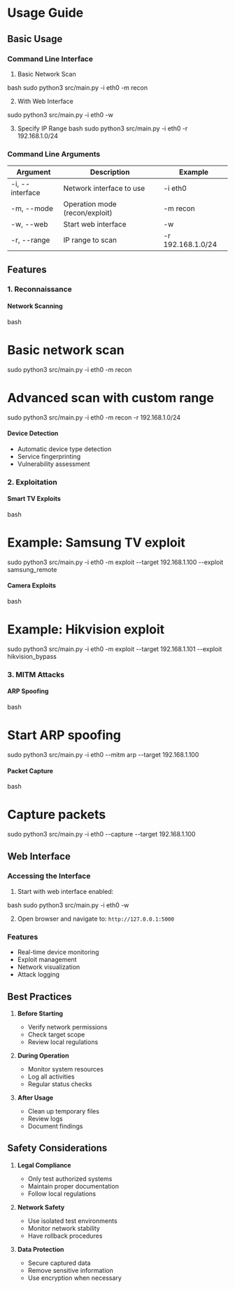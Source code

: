 # Usage Guide

## Basic Usage

### Command Line Interface

1. Basic Network Scan

bash
sudo python3 src/main.py -i eth0 -m recon

2. With Web Interface

sudo python3 src/main.py -i eth0 -w

3. Specify IP Range
   bash
   sudo python3 src/main.py -i eth0 -r 192.168.1.0/24

### Command Line Arguments

| Argument        | Description                    | Example           |
| --------------- | ------------------------------ | ----------------- |
| -i, --interface | Network interface to use       | -i eth0           |
| -m, --mode      | Operation mode (recon/exploit) | -m recon          |
| -w, --web       | Start web interface            | -w                |
| -r, --range     | IP range to scan               | -r 192.168.1.0/24 |

## Features

### 1. Reconnaissance

#### Network Scanning

bash

# Basic network scan

sudo python3 src/main.py -i eth0 -m recon

# Advanced scan with custom range

sudo python3 src/main.py -i eth0 -m recon -r 192.168.1.0/24

#### Device Detection

- Automatic device type detection
- Service fingerprinting
- Vulnerability assessment

### 2. Exploitation

#### Smart TV Exploits

bash

# Example: Samsung TV exploit

sudo python3 src/main.py -i eth0 -m exploit --target 192.168.1.100 --exploit samsung_remote

#### Camera Exploits

bash

# Example: Hikvision exploit

sudo python3 src/main.py -i eth0 -m exploit --target 192.168.1.101 --exploit hikvision_bypass

### 3. MITM Attacks

#### ARP Spoofing

bash

# Start ARP spoofing

sudo python3 src/main.py -i eth0 --mitm arp --target 192.168.1.100

#### Packet Capture

bash

# Capture packets

sudo python3 src/main.py -i eth0 --capture --target 192.168.1.100

## Web Interface

### Accessing the Interface

1. Start with web interface enabled:

bash
sudo python3 src/main.py -i eth0 -w

2. Open browser and navigate to: `http://127.0.0.1:5000`

### Features

- Real-time device monitoring
- Exploit management
- Network visualization
- Attack logging

## Best Practices

1. **Before Starting**

   - Verify network permissions
   - Check target scope
   - Review local regulations

2. **During Operation**

   - Monitor system resources
   - Log all activities
   - Regular status checks

3. **After Usage**
   - Clean up temporary files
   - Review logs
   - Document findings

## Safety Considerations

1. **Legal Compliance**

   - Only test authorized systems
   - Maintain proper documentation
   - Follow local regulations

2. **Network Safety**

   - Use isolated test environments
   - Monitor network stability
   - Have rollback procedures

3. **Data Protection**
   - Secure captured data
   - Remove sensitive information
   - Use encryption when necessary
